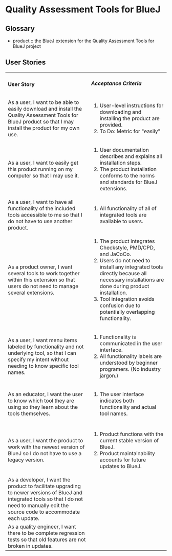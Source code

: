 # Quality Assessment Tools for BlueJ


## Glossary

*   product :: the BlueJ extension for the Quality Assessment Tools for BlueJ project



## User Stories

<table>
  <tr>
   <td>
     <h4>User Story</h4>
   </td>
   <td>
     <h5>Acceptance Criteria</h5>
   </td>
  </tr>
  <tr>
   <td>As a user, I want to be able to easily download and install the Quality Assessment Tools for BlueJ product so that I may install the product for my own use.
   </td>
   <td><ol>
      <li>User-level instructions for downloading and installing the product are provided.</li>
      <li>To Do: Metric for "easily"</li>
   </ol></td>
  </tr>
  <tr>
   <td>As a user, I want to easily get this product running on my computer so that I may use it.
   </td>
   <td><ol>
      <li>User documentation describes and explains all installation steps.</li>
      <li>The product installation conforms to the norms and standards for BlueJ extensions.</li></ol>
   </td>
  </tr>
  <tr>
   <td>As a user, I want to have all functionality of the included tools accessible to me so that I do not have to use another product.
   </td>
   <td><ol>
    <li>All functionality of all of integrated tools are available to users.</li>
   </td>
  </tr>
  <tr>
   <td>As a product owner, I want several tools to work together within this extension so that users do not need to manage several extensions.
   </td>
   <td><ol>
      <li>The product integrates Checkstyle, PMD/CPD, and JaCoCo.</li>
      <li>Users do not need to install any integrated tools directly because all necessary installations are done during product installation.</li>
      <li>Tool integration avoids confusion due to potentially overlapping functionality.</li></ol>
   </td>
  </tr>
  <tr>
   <td>As a user, I want menu items labeled by functionality and not underlying tool, so that I can specify my intent without needing to know specific tool names.
   </td>
   <td><ol>
      <li>Functionality is communicated in the user interface.</li>
      <li>All functionality labels are understood by beginner programers. (No industry jargon.)</li></ol>
   </td>
  </tr>
  <tr>
   <td>As an educator, I want the user to know which tool they are using so they learn about the tools themselves.
   </td>
   <td><ol>
      <li>The user interface indicates both functionality and actual tool names.</li>
   </ol></td>
  </tr>
  <tr>
   <td>
   </td>
   <td>
   </td>
  </tr>
  <tr>
   <td>As a user, I want the product to work with the newest version of BlueJ so I do not have to use a legacy version.
   </td>
   <td><ol>
      <li>Product functions with the current stable version of BlueJ.</li>
      <li>Product maintainability accounts for future updates to BlueJ.</li></ol>
   </td>
  </tr>
  <tr>
   <td>As a developer, I want the product to facilitate upgrading to newer versions of BlueJ and integrated tools so that I do not need to manually edit the source code to accommodate each update.
   </td>
   <td>
   </td>
  </tr>
  <tr>
   <td>As a quality engineer, I want there to be complete regression tests so that old features are not broken in updates.
   </td>
   <td>
   </td>
  </tr>
</table>
